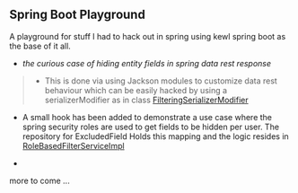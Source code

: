 ## Spring Boot Playground
A playground for stuff I had to hack out in spring using kewl spring boot as the base of it all.

- *the curious case of hiding entity fields in spring data rest response*

>    - This is done via using Jackson modules to customize data rest behaviour which can be easily hacked by using a serializerModifier as in class [FilteringSerializerModifier](src/main/me/gauravbrills/FilteringSerializerModifier.java)
- A small hook has been added to demonstrate a use case where the spring security roles are used to get fields to be hidden per user. The repository for ExcludedField Holds this mapping and the logic resides in [RoleBasedFilterServiceImpl](src/main/me/gauravbrills/RoleBasedFilterServiceImpl.java)

-  


more to come ...


